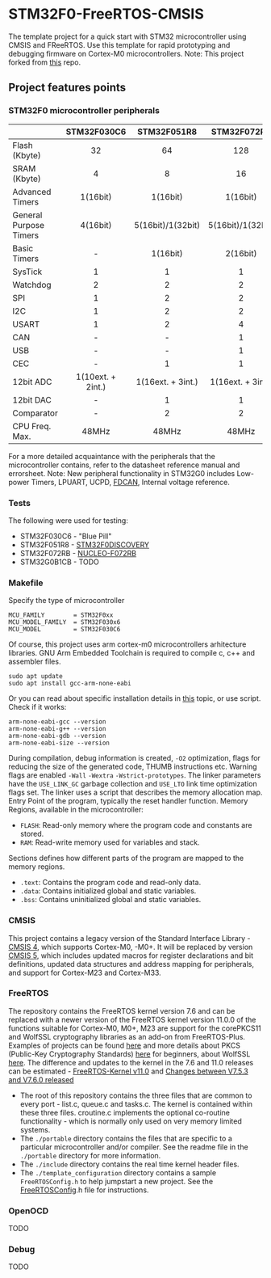 # STM32F0-FreeRTOS-CMSIS

The template project for a quick start with STM32 microcontroller using CMSIS and FReeRTOS. Use this template for rapid prototyping and debugging firmware on Cortex-M0 microcontrollers. Note: This project forked from [this](https://github.com/WoodyWoodsta/STM32F0-freeRTOS-CMSIS) repo.

## Project features points
### STM32F0 microcontroller peripherals

|                        |    STM32F030C6    |    STM32F051R8    |    STM32F072RB    |         STM32G0B1CB        |
|------------------------|:-----------------:|:-----------------:|:-----------------:|:--------------------------:|
| Flash (Kbyte)          |         32        |         64        |        128        |             128            |
| SRAM (Kbyte)           |         4         |         8         |         16        |             144            |
| Advanced Timers        |      1(16bit)     |      1(16bit)     |      1(16bit)     |          1(16bit)          |
| General Purpose Timers |      4(16bit)     | 5(16bit)/1(32bit) | 5(16bit)/1(32bit) | 6(16bit)/1(16bit)/1(32bit) |
| Basic Timers           |         -         |      1(16bit)     |      2(16bit)     |          2(16bit)          |
| SysTick                |         1         |         1         |         1         |              1             |
| Watchdog               |         2         |         2         |         2         |              2             |
| SPI                    |         1         |         2         |         2         |              3             |
| I2C                    |         1         |         2         |         2         |              3             |
| USART                  |         1         |         2         |         4         |              6             |
| CAN                    |         -         |         -         |         1         |          2(FDCAN)          |
| USB                    |         -         |         -         |         1         |              1             |
| CEC                    |         -         |         1         |         1         |              1             |
| 12bit ADC              | 1(10ext. + 2int.) | 1(16ext. + 3int.) | 1(16ext. + 3int.) |      1(14ext. + 3int.)     |
| 12bit DAC              |         -         |         1         |         1         |              2             |
| Comparator             |         -         |         2         |         2         |              3             |
| CPU Freq. Max.         |       48MHz       |       48MHz       |       48MHz       |            64MHz           |

For a more detailed acquaintance with the peripherals that the microcontroller contains, refer to the datasheet reference manual and errorsheet. Note: New peripheral functionality in STM32G0 includes Low-power Timers, LPUART, UCPD, [FDCAN](https://habr.com/en/articles/546282/), Internal voltage reference.

### Tests

The following were used for testing:
  - STM32F030C6 - "Blue Pill"
  - STM32F051R8 - [STM32F0DISCOVERY](https://www.st.com/en/evaluation-tools/stm32f0discovery.html)
  - STM32F072RB - [NUCLEO-F072RB](https://www.st.com/en/evaluation-tools/nucleo-f072rb.html)
  - STM32G0B1CB - TODO

### Makefile
Specify the type of microcontroller

```
MCU_FAMILY        = STM32F0xx
MCU_MODEL_FAMILY  = STM32F030x6
MCU_MODEL         = STM32F030C6
```

Of course, this project uses arm cortex-m0 microcontrollers arhitecture libraries. GNU Arm Embedded Toolchain is required to compile c, c++ and assembler files.

```
sudo apt update
sudo apt install gcc-arm-none-eabi
```

Or you can read about specific installation details in [this](https://askubuntu.com/questions/1243252/how-to-install-arm-none-eabi-gdb-on-ubuntu-20-04-lts-focal-fossa) topic, or use script.
Check if it works:

```
arm-none-eabi-gcc --version
arm-none-eabi-g++ --version
arm-none-eabi-gdb --version
arm-none-eabi-size --version
```

During compilation, debug information is created, `-O2` optimization, flags for reducing the size of the generated code, THUMB instructions etc. Warning flags are enabled `-Wall` `-Wextra` `-Wstrict-prototypes`.
The linker parameters have the `USE_LINK_GC` garbage collection and `USE_LTO` link time optimization flags set. The linker uses a script that describes the memory allocation map. Entry Point of the program, typically the reset handler function. Memory Regions, available in the microcontroller:
  - `FLASH`: Read-only memory where the program code and constants are stored.
  - `RAM`: Read-write memory used for variables and stack.

Sections defines how different parts of the program are mapped to the memory regions.
  - `.text`: Contains the program code and read-only data.
  - `.data`: Contains initialized global and static variables.
  - `.bss`: Contains uninitialized global and static variables.

### CMSIS
This project contains a legacy version of the Standard Interface Library - [CMSIS 4](https://github.com/ARM-software/CMSIS_4), which supports Cortex-M0, -M0+. It will be replaced by version [CMSIS 5](https://github.com/STMicroelectronics/cmsis-device-f0/tree/v2.3.7), which includes updated macros for register declarations and bit definitions, updated data structures and address mapping for peripherals, and support for Cortex-M23 and Cortex-M33.

### FreeRTOS
The repository contains the FreeRTOS kernel version 7.6 and can be replaced with a newer version of the FreeRTOS kernel version 11.0.0 of the functions suitable for Cortex-M0, M0+, M23 are support for the corePKCS11 and WolfSSL cryptography libraries as an add-on from FreeRTOS-Plus. Examples of projects can be found [here](https://github.com/FreeRTOS/FreeRTOS/tree/main/FreeRTOS-Plus/Demo) and more details about PKCS (Public-Key Cryptography Standards) [here](https://habr.com/en/companies/aktiv-company/articles/544748/) for beginners, about WolfSSL [here](https://www.wolfssl.com/docs/). The difference and updates to the kernel in the 7.6 and 11.0 releases can be estimated - [ FreeRTOS-Kernel v11.0](https://github.com/FreeRTOS/FreeRTOS-Kernel) and [Changes between V7.5.3 and V7.6.0 released](https://www.freertos.org/Documentation/04-Roadmap-and-release-note/02-Release-notes/00-Release-history#changes-between-v753-and-v760-released-18th-november-2013)

  - The root of this repository contains the three files that are common to every port - list.c, queue.c and tasks.c. The kernel is contained within these three files. croutine.c implements the optional co-routine functionality - which is normally only used on very memory limited systems.
  - The `./portable` directory contains the files that are specific to a particular microcontroller and/or compiler. See the readme file in the `./portable` directory for more information.
  - The `./include` directory contains the real time kernel header files.
  - The `./template_configuration` directory contains a sample `FreeRTOSConfig.h` to help jumpstart a new project. See the [FreeRTOSConfig](https://github.com/FreeRTOS/FreeRTOS-Kernel/blob/main/examples/template_configuration/FreeRTOSConfig.h).h file for instructions. 


### OpenOCD
TODO

### Debug
TODO